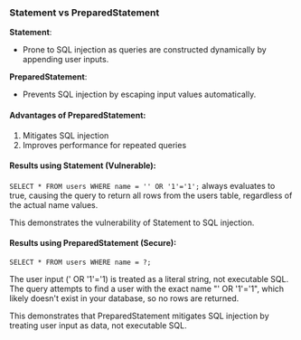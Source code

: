 ### **Statement vs PreparedStatement**

**Statement**:
- Prone to SQL injection as queries are constructed dynamically by appending user inputs.

**PreparedStatement**:
- Prevents SQL injection by escaping input values automatically.


#### **Advantages of PreparedStatement**:
1. Mitigates SQL injection
2. Improves performance for repeated queries

#### Results using Statement (Vulnerable):
`SELECT * FROM users WHERE name = '' OR '1'='1';`
always evaluates to true, causing the query to return all rows from the users table, regardless of the actual name values.

This demonstrates the vulnerability of Statement to SQL injection.

#### Results using PreparedStatement (Secure):
`SELECT * FROM users WHERE name = ?;`

The user input (' OR '1'='1) is treated as a literal string, not executable SQL.
The query attempts to find a user with the exact name "' OR '1'='1", which likely doesn't exist in your database, so no rows are returned.

This demonstrates that PreparedStatement mitigates SQL injection by treating user input as data, not executable SQL.
